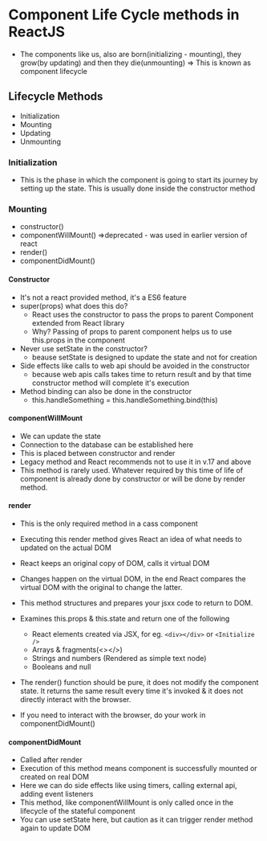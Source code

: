 # Component Life Cycle methods in ReactJS

- The components like us, also are born(initializing - mounting), they grow(by updating) and then they die(unmounting) => This is known as component lifecycle

## Lifecycle Methods
- Initialization
- Mounting
- Updating
- Unmounting

### Initialization
- This is the phase in which the component is going to start its journey by setting up the state. This is usually done inside the constructor method

### Mounting
- constructor()
- componentWillMount() =>deprecated - was used in earlier version of react
- render()
- componentDidMount()

#### Constructor
- It's not a react provided method, it's a ES6 feature
- super(props) what does this do?
  - React uses the constructor to pass the props to parent Component extended from React library
  - Why? Passing of props to parent component helps us to use this.props in the component
- Never use setState in the constructor?
  - beause setState is designed to update the state and not for creation
- Side effects like calls to web api should be avoided in the constructor 
  - because web apis calls takes time to return result and by that time constructor method will complete it's execution
- Method binding can also be done in the constructor
  - this.handleSomething = this.handleSomething.bind(this)

#### componentWillMount
- We can update the state 
- Connection to the database can be established here
- This is placed between constructor and render
- Legacy method and React recommends not to use it in v.17 and above
- This method is rarely used. Whatever required by this time of life of component is already done by constructor or will be done by render method.

#### render
- This is the only required method in a cass component
- Executing this render method gives React an idea of what needs to updated on the actual DOM
- React keeps an original copy of DOM, calls it virtual DOM
- Changes happen on the virtual DOM, in the end React compares the virtual DOM with the original to change the latter.
- This method structures and prepares your jsxx code to return to DOM.

- Examines this.props & this.state  and return one of the following
  - React elements created via JSX, for eg. `<div></div>` or `<Initialize />`
  - Arrays & fragments(<></>)
  - Strings and numbers (Rendered as simple text node)
  - Booleans and null

- The render() function should be pure, it does not modify the component state. It returns the same result every time it's invoked & it does not directly interact with the browser.
- If you need to interact with the browser, do your work in componentDidMount()

#### componentDidMount
- Called after render
- Execution of this method means component is successfully mounted or created on real DOM
- Here we can do side effects like using timers, calling external api, adding event listeners
- This method, like componentWillMount is only called once in the lifecycle of the stateful component
- You can use setState here, but caution as it can trigger render method again to update DOM
